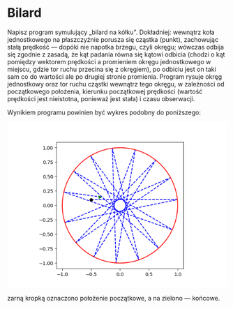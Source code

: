 # Bilard

Napisz program symulujący „bilard na kółku". Dokładniej: wewnątrz koła jednostkowego na płaszczyźnie porusza się cząstka (punkt), zachowując stałą prędkość — dopóki nie napotka brzegu, czyli okręgu; wówczas odbija się zgodnie z zasadą, że kąt padania równa się kątowi odbicia (chodzi o kąt pomiędzy wektorem prędkości a promieniem okręgu jednostkowego w miejscu, gdzie tor ruchu przecina się z okręgiem), po odbiciu jest on taki sam co do wartości ale po drugiej stronie promienia. Program rysuje okręg jednostkowy oraz tor ruchu cząstki wewnątrz tego okręgu, w zależności od początkowego położenia, kierunku początkowej prędkości (wartość prędkości jest nieistotna, ponieważ jest stała) i czasu obserwacji.

Wynikiem programu powinien być wykres podobny do poniższego:

![Expected output](bilard.png)

zarną kropką oznaczono położenie początkowe, a na zielono — końcowe.
